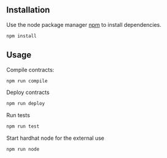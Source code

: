 ## Installation

Use the node package manager [npm](https://docs.npmjs.com/cli/v8/commands/npm-install) to install dependencies.

```bash
npm install
```

## Usage

Compile contracts:

```bash
npm run compile
```

Deploy contracts

```bash
npm run deploy
```

Run tests

```bash
npm run test
```

Start hardhat node for the external use

```bash
npm run node
```
